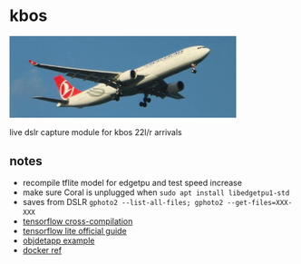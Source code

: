 # kbos

<img src="./raw/misc/cover.gif" alt="drawing" style="width:400px;"/>

live dslr capture module for kbos 22l/r arrivals   

## notes

- recompile tflite model for edgetpu and test speed increase
- make sure Coral is unplugged when `sudo apt install libedgetpu1-std`
- saves from DSLR `gphoto2 --list-all-files; gphoto2 --get-files=XXX-XXX`
- [tensorflow cross-compilation](https://www.tensorflow.org/lite/guide/build_rpi)
- [tensorflow lite official guide](https://www.tensorflow.org/lite/guide/python)
- [objdetapp example](https://github.com/datitran/object_detector_app)
- [docker ref](https://draveness.me/docker/)
